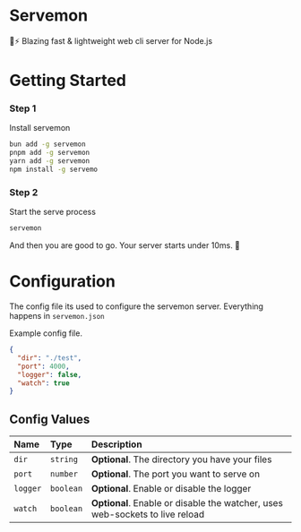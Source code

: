 # Servemon
🚀⚡ Blazing fast &amp; lightweight web cli server for Node.js


# Getting Started

### Step 1

Install servemon

```bash
bun add -g servemon
pnpm add -g servemon
yarn add -g servemon
npm install -g servemo
```

### Step 2

Start the serve process

```bash
servemon
```

And then you are good to go. Your server starts under 10ms. 🥳


# Configuration

The config file its used to configure the servemon server. Everything happens in `servemon.json`

Example config file.

```json
{
  "dir": "./test",
  "port": 4000,
  "logger": false,
  "watch": true
}
```

## Config Values


| Name     | Type      | Description                                                                  |
| :------- | :-------- | :--------------------------------------------------------------------------- |
| `dir`    | `string`  | **Optional**. The directory you have your files                              |
| `port`   | `number`  | **Optional**. The port you want to serve on                                  |
| `logger` | `boolean` | **Optional**. Enable or disable the logger                                   |
| `watch`  | `boolean` | **Optional**. Enable or disable the watcher, uses web-sockets to live reload |
